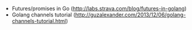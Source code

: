 - Futures/promises in Go (http://labs.strava.com/blog/futures-in-golang)
- Golang channels tutorial (http://guzalexander.com/2013/12/06/golang-channels-tutorial.html)
